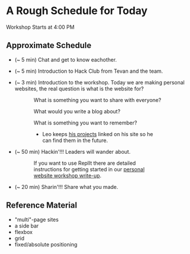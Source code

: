 # A Rough Schedule for Today

Workshop Starts at 4:00 PM

## Approximate Schedule

- (~ 5 min) Chat and get to know eachother.

- (~ 5 min) Introduction to Hack Club from Tevan and the team.

- (~ 3 min) Introduction to the workshop. Today we are making personal websites, the real question is what is the website for?

<div style="padding-right: 15%; padding-left: 15%;">
What is something you want to share with everyone?

What would you write a blog about?

What is something you want to remember?

- Leo keeps [his projects](https://leomcelroy.com/#/projects) linked on his site so he can find them in the future.

</div>

- (~ 50 min) Hackin'!!! Leaders will wander about.

<div style="padding-right: 15%; padding-left: 15%;">
	If you want to use ReplIt there are detailed instructions for getting started in our 
	<a href="https://workshops.hackclub.com/personal_website/">personal website workshop write-up</a>.
</div>

- (~ 20 min) Sharin'!!! Share what you made.

## Reference Material

- "multi"-page sites
- a side bar
- flexbox
- grid
- fixed/absolute positioning


